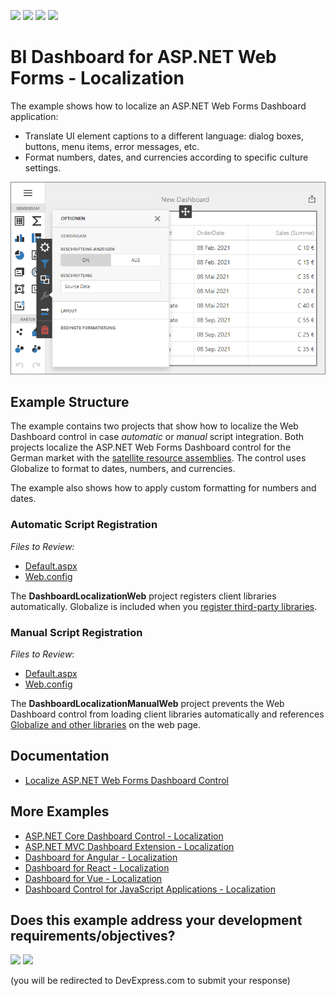 <!-- default badges list -->
![](https://img.shields.io/endpoint?url=https://codecentral.devexpress.com/api/v1/VersionRange/336037668/20.2.5%2B)
[![](https://img.shields.io/badge/Open_in_DevExpress_Support_Center-FF7200?style=flat-square&logo=DevExpress&logoColor=white)](https://supportcenter.devexpress.com/ticket/details/T971018)
[![](https://img.shields.io/badge/📖_How_to_use_DevExpress_Examples-e9f6fc?style=flat-square)](https://docs.devexpress.com/GeneralInformation/403183)
[![](https://img.shields.io/badge/💬_Leave_Feedback-feecdd?style=flat-square)](#does-this-example-address-your-development-requirementsobjectives)
<!-- default badges end -->
# BI Dashboard for ASP.NET Web Forms - Localization

The example shows how to localize an ASP.NET Web Forms Dashboard application:

- Translate UI element captions to a different language: dialog boxes, buttons, menu items, error messages, etc.
- Format numbers, dates, and currencies according to specific culture settings.

![](img/web-dashboard-localization-de.png)

## Example Structure

The example contains two projects that show how to localize the Web Dashboard control in case _automatic_ or _manual_ script integration. Both projects localize the ASP.NET Web Forms Dashboard control for the German market with the [satellite resource assemblies](https://docs.devexpress.com/Dashboard/400833/web-dashboard/aspnet-web-forms-dashboard-control/localization#localize-ui). The control uses Globalize﻿ to format to dates, numbers, and currencies. 

The example also shows how to apply custom formatting for numbers and dates.

### Automatic Script Registration

*Files to Review:*

* [Default.aspx](./CS/DashboardLocalizationWeb/Default.aspx)
* [Web.config](./CS/DashboardLocalizationWeb/Web.config)

The **DashboardLocalizationWeb** project registers client libraries automatically. Globalize is included when you [register third-party libraries](https://docs.devexpress.com/Dashboard/402121/web-dashboard/aspnet-web-forms-dashboard-control/required-client-libraries#automatic-integration).


### Manual Script Registration

*Files to Review*:

* [Default.aspx](./CS/DashboardLocalizationManualWeb/Default.aspx)
* [Web.config](./CS/DashboardLocalizationManualWeb/Web.config)

The **DashboardLocalizationManualWeb** project prevents the Web Dashboard control from loading client libraries automatically and references [Globalize and other libraries](https://docs.devexpress.com/Dashboard/402121/web-dashboard/aspnet-web-forms-dashboard-control/required-client-libraries#manual-integration) on the web page.


## Documentation

- [Localize ASP.NET Web Forms Dashboard Control](https://docs.devexpress.com/Dashboard/400833/web-dashboard/aspnet-web-forms-dashboard-control/localization)

## More Examples

- [ASP.NET Core Dashboard Control - Localization](https://github.com/DevExpress-Examples/asp-net-core-dashboard-localization)
- [ASP.NET MVC Dashboard Extension - Localization](https://github.com/DevExpress-Examples/asp-net-mvc-dashboard-localization)
- [Dashboard for Angular - Localization](https://github.com/DevExpress-Examples/angular-dashboard-localization)
- [Dashboard for React - Localization](https://github.com/DevExpress-Examples/react-dashboard-localization)
- [Dashboard for Vue - Localization](https://github.com/DevExpress-Examples/vue-dashboard-localization)
- [Dashboard Control for JavaScript Applications - Localization](https://github.com/DevExpress-Examples/javascript-dashboard-localization)
<!-- feedback -->
## Does this example address your development requirements/objectives?

[<img src="https://www.devexpress.com/support/examples/i/yes-button.svg"/>](https://www.devexpress.com/support/examples/survey.xml?utm_source=github&utm_campaign=asp-net-web-forms-dashboard-localization&~~~was_helpful=yes) [<img src="https://www.devexpress.com/support/examples/i/no-button.svg"/>](https://www.devexpress.com/support/examples/survey.xml?utm_source=github&utm_campaign=asp-net-web-forms-dashboard-localization&~~~was_helpful=no)

(you will be redirected to DevExpress.com to submit your response)
<!-- feedback end -->
